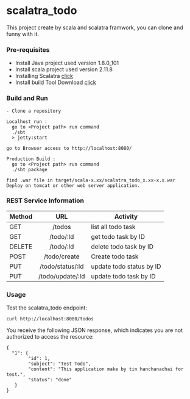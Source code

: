 # scalatra_todo
   This project create by scala and scalatra framwork, you can clone and funny with it.
   
 
### Pre-requisites                                                                                                             
   - Install Java  project used version 1.8.0_101                                                                             
   - Install scala project used version 2.11.8                                                                               
   - Installing Scalatra <a href="http://www.scalatra.org/getting-started/installation.html">click</a>                       
   - Install build Tool Download <a href="http://www.scala-sbt.org/index.html">click</a> 
   
### Build and Run
    - Clone a repository
    
    Localhost run :                                                                                                           
      go to <Project path> run command  
      ./sbt                                                                                                                   
      > jetty:start       
      
    go to Browser access to http://localhost:8080/
   
    Production Build :
      go to <Project path> run command
      ./sbt package
      
    find .war file in target/scala-x.xx/scalatra_todo_x.xx-x.x.war
    Deploy on tomcat or other web server application.

### REST Service Information

| Method         | URL          | Activity  |
| ------------- |:-------------:|-----|
| GET    | /todos           | list all todo task |
| GET    | /todo/:Id        | get todo task by ID |
| DELETE | /todo/:Id        | delete todo task by ID |
| POST   | /todo/create     | Create todo task |
| PUT    | /todo/status/:Id | update todo status by ID
| PUT    | /todo/update/:Id | update todo task by ID



### Usage
   Test the scalatra_todo endpoint: 
                                                                                             
    curl http://localhost:8080/todos

   You receive the following JSON response, which indicates you are not authorized to access the resource:
    
    {
      "1": {
            "id": 1,
            "subject": "Test Todo",
            "content": "This application make by tin hanchanachai for test.",
            "status": "done"
       }
    }
    
  
